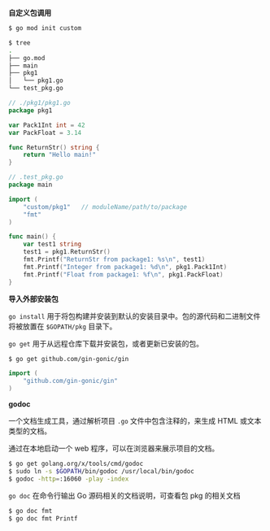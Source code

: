 **自定义包调用**

```bash
$ go mod init custom
```

```bash
$ tree
.
├── go.mod
├── main
├── pkg1
│   └── pkg1.go
└── test_pkg.go
```

```go
// ./pkg1/pkg1.go
package pkg1

var Pack1Int int = 42
var PackFloat = 3.14

func ReturnStr() string {
	return "Hello main!"
}
```

```go
// .test_pkg.go
package main

import (
	"custom/pkg1"   // moduleName/path/to/package
	"fmt"
)

func main() {
	var test1 string
	test1 = pkg1.ReturnStr()
	fmt.Printf("ReturnStr from package1: %s\n", test1)
	fmt.Printf("Integer from package1: %d\n", pkg1.Pack1Int)
	fmt.Printf("Float from package1: %f\n", pkg1.PackFloat)
}
```

**导入外部安装包**

`go install` 用于将包构建并安装到默认的安装目录中。包的源代码和二进制文件将被放置在 `$GOPATH/pkg` 目录下。

`go get` 用于从远程仓库下载并安装包，或者更新已安装的包。

```bash
$ go get github.com/gin-gonic/gin
```

```go
import (
	"github.com/gin-gonic/gin"
)
```

**godoc** 

一个文档生成工具，通过解析项目 `.go` 文件中包含注释的，来生成 HTML 或文本类型的文档。

通过在本地启动一个 web 程序，可以在浏览器来展示项目的文档。

```bash
$ go get golang.org/x/tools/cmd/godoc
$ sudo ln -s $GOPATH/bin/godoc /usr/local/bin/godoc
$ godoc -http=:16060 -play -index
```

`go doc` 在命令行输出 Go 源码相关的文档说明，可查看包 pkg 的相关文档

```bash
$ go doc fmt
$ go doc fmt Printf
```

